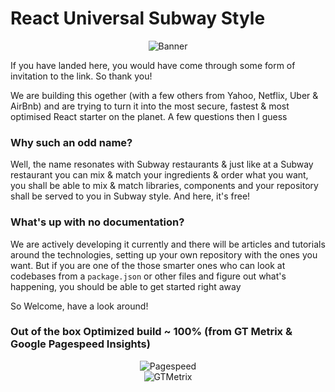 # React Universal Subway Style
<div align="center"><img src="http://dev.topheman.com/wp-content/uploads/2015/11/react-webpack.png" alt="Banner" /></div>

If you have landed here, you would have come through some form of invitation to the link. So thank you!

We are building this ogether (with a few others from Yahoo, Netflix, Uber & AirBnb) and are trying to turn it into the most secure, fastest & most optimised React starter on the planet. A few questions then I guess

### Why such an odd name? ###
Well, the name resonates with Subway restaurants & just like at a Subway restaurant you can mix & match your ingredients & order what you want, you shall be able to mix & match libraries, components and your repository shall be served to you in Subway style. And here, it's free! 

### What's up with no documentation? ###
We are actively developing it currently and there will be articles and tutorials around the technologies, setting up your own repository with the ones you want. But if you are one of the those smarter ones who can look at codebases from a `package.json` or other files and figure out what's happening, you should be able to get started right away

So Welcome, have a look around!

### Out of the box Optimized build ~ 100% (from GT Metrix & Google Pagespeed Insights)
<div align="center"><img src="https://firebasestorage.googleapis.com/v0/b/watchman-559d3.appspot.com/o/gtmetrix-github.png?alt=media&token=a6bd42ff-f648-46f9-bd3d-1eec4da5c8ac" alt="Pagespeed" /></div>
<div align="center"><img src="https://firebasestorage.googleapis.com/v0/b/watchman-559d3.appspot.com/o/pagespeed-github.png?alt=media&token=3360dd57-7a98-41c9-b871-380975a031ce" alt="GTMetrix" /></div>
